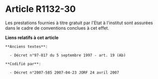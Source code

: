 # Article R1132-30

Les prestations fournies à titre gratuit par l'Etat à l'institut sont assurées dans le cadre de conventions conclues à cet
effet.

**Liens relatifs à cet article**

	**Anciens textes**:

	  - Décret n°97-817 du 5 septembre 1997 - art. 19 (Ab)

	**Codifié par**:

	  - Décret n°2007-585 2007-04-23 JORF 24 avril 2007
